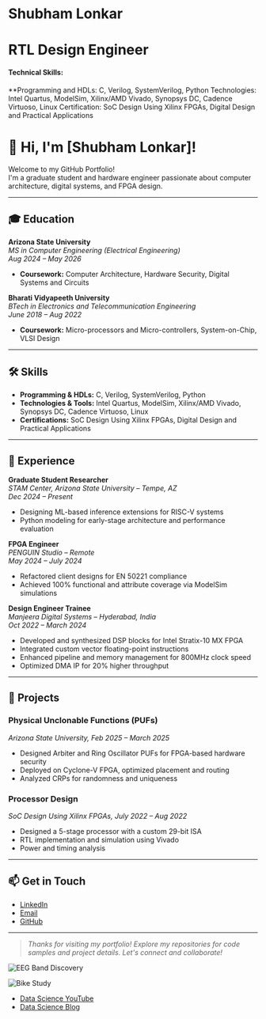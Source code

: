 # Shubham Lonkar

# RTL Design Engineer

#### Technical Skills: 
**Programming and HDLs: C, Verilog, SystemVerilog, Python
Technologies: Intel Quartus, ModelSim, Xilinx/AMD Vivado, Synopsys DC, Cadence Virtuoso, Linux
Certification: SoC Design Using Xilinx FPGAs, Digital Design and Practical Applications

# 👋 Hi, I'm [Shubham Lonkar]!

Welcome to my GitHub Portfolio!  
I'm a graduate student and hardware engineer passionate about computer architecture, digital systems, and FPGA design.

---

## 🎓 Education

**Arizona State University**  
*MS in Computer Engineering (Electrical Engineering)*  
_Aug 2024 – May 2026_  
- **Coursework:** Computer Architecture, Hardware Security, Digital Systems and Circuits

**Bharati Vidyapeeth University**  
*BTech in Electronics and Telecommunication Engineering*  
_June 2018 – Aug 2022_  
- **Coursework:** Micro-processors and Micro-controllers, System-on-Chip, VLSI Design

---

## 🛠️ Skills

- **Programming & HDLs:** C, Verilog, SystemVerilog, Python
- **Technologies & Tools:** Intel Quartus, ModelSim, Xilinx/AMD Vivado, Synopsys DC, Cadence Virtuoso, Linux
- **Certifications:** SoC Design Using Xilinx FPGAs, Digital Design and Practical Applications

---

## 💼 Experience

**Graduate Student Researcher**  
*STAM Center, Arizona State University – Tempe, AZ*  
_Dec 2024 – Present_  
- Designing ML-based inference extensions for RISC-V systems  
- Python modeling for early-stage architecture and performance evaluation

**FPGA Engineer**  
*PENGUIN Studio – Remote*  
_May 2024 – July 2024_  
- Refactored client designs for EN 50221 compliance  
- Achieved 100% functional and attribute coverage via ModelSim simulations

**Design Engineer Trainee**  
*Manjeera Digital Systems – Hyderabad, India*  
_Oct 2022 – March 2024_  
- Developed and synthesized DSP blocks for Intel Stratix-10 MX FPGA  
- Integrated custom vector floating-point instructions  
- Enhanced pipeline and memory management for 800MHz clock speed  
- Optimized DMA IP for 20% higher throughput

---

## 🚀 Projects

### Physical Unclonable Functions (PUFs)  
*Arizona State University, Feb 2025 – March 2025*  
- Designed Arbiter and Ring Oscillator PUFs for FPGA-based hardware security  
- Deployed on Cyclone-V FPGA, optimized placement and routing  
- Analyzed CRPs for randomness and uniqueness

### Processor Design  
*SoC Design Using Xilinx FPGAs, July 2022 – Aug 2022*  
- Designed a 5-stage processor with a custom 29-bit ISA  
- RTL implementation and simulation using Vivado  
- Power and timing analysis

---

## 📫 Get in Touch

- [LinkedIn](https://www.linkedin.com/in/your-profile)  
- [Email](mailto:your.email@example.com)  
- [GitHub](https://github.com/your-github-username)

---

> _Thanks for visiting my portfolio! Explore my repositories for code samples and project details. Let's connect and collaborate!_

![EEG Band Discovery](/assets/img/eeg_band_discovery.jpeg)

![Bike Study](/assets/img/bike_study.jpeg)

- [Data Science YouTube](https://www.youtube.com/channel/UCa9gErQ9AE5jT2DZLjXBIdA)
- [Data Science Blog](https://medium.com/@shawhin)
